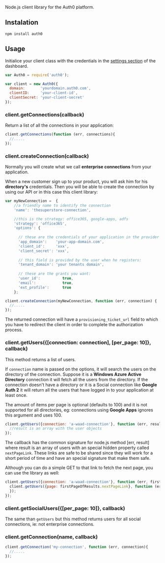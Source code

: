 Node.js client library for the Auth0 platform.

## Instalation

	npm install auth0

## Usage

Initialice your client class with the credentials in the [settings section](https://app.auth0.com/#/settings) of the dashboard.

~~~js
var Auth0 = require('auth0');

var client = new Auth0({
  domain:       'yourdomain.auth0.com',
  clientID:     'your-client-id',
  clientSecret: 'your-client-secret'
});
~~~

### client.getConnections(callback)

Return a list of all the connections in your application:

~~~js
client.getConnections(function (err, connections){
  //.....
});
~~~

### client.createConnection(callback)

Normally you will create what we call **enterprise connections** from your application. 

When a new customer sign up to your product, you will ask him for his **directory's** credentials. Then you will be able to create the connection by using our API or in this case this client library: 

~~~js
var myNewConnection =  {
    //a friendly name to identify the connection
    'name': 'thesuperstore-connection',

    //this is the strategy: office365, google-apps, adfs
    'strategy': 'office365', 
    'options': {
      
      // these are the credentials of your application in the provider
      'app_domain':    'your-app-domain.com',
      'client_id':     'xxx',       
      'client_secret': 'xxx',
      
      // this field is provided by the user when he registers:
      'tenant_domain': 'your tenants domain',
      
      // these are the grants you want:
      'user_id':          true,
      'email':            true,
      'ext_profile':      true
    };

client.createConnection(myNewConnection, function (err, connection) {
  //.....
});
~~~

The returned connection will have a ```provisioning_ticket_url``` field to which you have to redirect the client in order to complete the authorization process.


### client.getUsers({[connection: connection], [per_page: 10]}, callback)

This method returns a list of users.

If ```connection``` name is passed on the options, it will search the users on the directory of the connection. Suppose it is a **Windows Azure Active Directory** connection it will fetch all the users from the directory. If the connection doesn't have a directory or it is a Social connection like **Google Auth 2** it will return all the users that have logged in to your application at least once.

The amount of items per page is optional (defaults to 100) and it is not supported for all directories, eg: connections using **Google Apps** ignores this argument and uses 100.

~~~js
client.getUsers({connection: 'a-waad-connection'}, function (err, result) {
  //result is an array with the user objects
});
~~~

The callback has the common signature for node.js method [err, result] where result is an array of users with an special hidden property called ```nextPageLink```. These links are safe to be shared since they will work for a short period of time and have an special signature that make them safe. 

Although you can do a simple GET to that link to fetch the next page, you can use the library as well:

~~~js
client.getUsers({connection: 'a-waad-connection'}, function (err, firstPageOfResults) {
  client.getUsers({page: firstPageOfResults.nextPageLink}, function (err, secondPageOfResults) {
  });
});
~~~


### client.getSocialUsers({[per_page: 10]}, callback)

The same than ```getUsers``` but this method returns users for all social connections, ie: not enterprise connections.

### client.getConnection(name, callback)

~~~js
client.getConnection('my-connection', function (err, connection){
  //.....
});
~~~